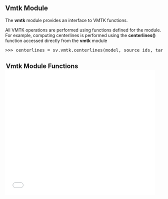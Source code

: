 ## Vmtk Module ##

The <b>vmtk</b> module provides an interface to VMTK functions.

All VMTK operations are performed using functions defined for the module. For example, computing centerlines is performed using 
the <b>centerlines()</b> function accessed directly from the <b>vmtk</b> module

<pre>
>>> centerlines = sv.vmtk.centerlines(model, source_ids, target_ids, use_face_ids=True)
</pre>

<br>
<div id="GeometryFunctions" class="PythonClassDiv" >
<legend style="font-size:20px; text-align:left"> <b> Vmtk Module Functions </b> </legend>
<iframe src="documentation/python_interface/modules/docs/vmtk_functions.html" style="background-color: #FFFFFF" frameborder="0" height="400" width="95%"> </iframe>
</div>


<br> <br> <br>
